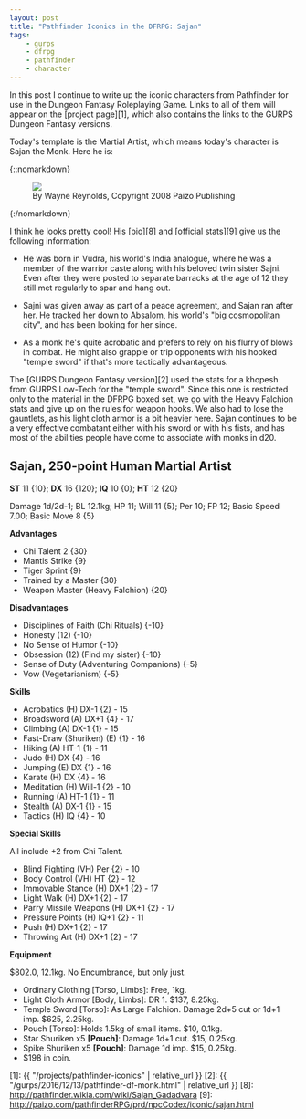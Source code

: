 ```yaml
---
layout: post
title: "Pathfinder Iconics in the DFRPG: Sajan"
tags:
    - gurps
    - dfrpg
    - pathfinder
    - character
---
```


In this post I continue to write up the iconic characters from Pathfinder for
use in the Dungeon Fantasy Roleplaying Game. Links to all of them will appear on
the [project page][1], which also contains the links to the GURPS Dungeon
Fantasy versions.

Today's template is the Martial Artist, which means today's character is Sajan
the Monk. Here he is:

{::nomarkdown}
<figure>
  <img src="{{ "/assets/Sajan.jpg" | absolute_url }}"/>
  <figcaption>By Wayne Reynolds, Copyright 2008 Paizo Publishing</figcaption>
</figure>
{:/nomarkdown}

I think he looks pretty cool! His [bio][8] and [official stats][9] give us the
following information:

- He was born in Vudra, his world's India analogue, where he was a member of the
  warrior caste along with his beloved twin sister Sajni. Even after they were
  posted to separate barracks at the age of 12 they still met regularly to spar
  and hang out.

- Sajni was given away as part of a peace agreement, and Sajan ran after her. He
  tracked her down to Absalom, his world's "big cosmopolitan city", and has been
  looking for her since.

- As a monk he's quite acrobatic and prefers to rely on his flurry of blows in
  combat. He might also grapple or trip opponents with his hooked "temple
  sword" if that's more tactically advantageous.

The [GURPS Dungeon Fantasy version][2] used the stats for a khopesh from GURPS
Low-Tech for the "temple sword". Since this one is restricted only to the
material in the DFRPG boxed set, we go with the Heavy Falchion stats and give up
on the rules for weapon hooks. We also had to lose the gauntlets, as his light
cloth armor is a bit heavier here. Sajan continues to be a very effective
combatant either with his sword or with his fists, and has most of the abilities
people have come to associate with monks in d20.

## Sajan, 250-point Human Martial Artist

**ST** 11 {10}; **DX** 16 {120}; **IQ** 10 {0}; **HT** 12 {20}

Damage 1d/2d-1; BL 12.1kg; HP 11; Will 11 {5}; Per 10; FP 12; Basic Speed
7.00; Basic Move 8 {5}

**Advantages**

- Chi Talent 2 {30}
- Mantis Strike {9}
- Tiger Sprint {9}
- Trained by a Master {30}
- Weapon Master (Heavy Falchion) {20}

**Disadvantages**

- Disciplines of Faith (Chi Rituals) {-10}
- Honesty (12) {-10}
- No Sense of Humor {-10}
- Obsession (12) (Find my sister) {-10}
- Sense of Duty (Adventuring Companions) {-5}
- Vow (Vegetarianism) {-5}

**Skills**

- Acrobatics (H) DX-1 {2} - 15
- Broadsword (A) DX+1 {4} - 17
- Climbing (A) DX-1 {1} - 15
- Fast-Draw (Shuriken) (E) {1} - 16
- Hiking (A) HT-1 {1} - 11
- Judo (H) DX {4} - 16
- Jumping (E) DX {1} - 16
- Karate (H) DX {4} - 16
- Meditation (H) Will-1 {2} - 10
- Running (A) HT-1 {1} - 11
- Stealth (A) DX-1 {1} - 15
- Tactics (H) IQ {4} - 10

**Special Skills**

All include +2 from Chi Talent.

- Blind Fighting (VH) Per {2} - 10
- Body Control (VH) HT {2} - 12
- Immovable Stance (H) DX+1 {2} - 17
- Light Walk (H) DX+1 {2} - 17
- Parry Missile Weapons (H) DX+1 {2} - 17
- Pressure Points (H) IQ+1 {2} - 11
- Push (H) DX+1 {2} - 17
- Throwing Art (H) DX+1 {2} - 17

**Equipment**

$802.0, 12.1kg. No Encumbrance, but only just.

- Ordinary Clothing [Torso, Limbs]: Free, 1kg.
- Light Cloth Armor [Body, Limbs]: DR 1. $137, 8.25kg.
- Temple Sword [Torso]: As Large Falchion. Damage 2d+5 cut or 1d+1 imp. $625,
  2.25kg.
- Pouch [Torso]: Holds 1.5kg of small items. $10, 0.1kg.
- Star Shuriken x5 **[Pouch]**: Damage 1d+1 cut. $15, 0.25kg.
- Spike Shuriken x5 **[Pouch]**: Damage 1d imp. $15, 0.25kg.
- $198 in coin.


[1]: {{ "/projects/pathfinder-iconics" | relative_url }}
[2]: {{ "/gurps/2016/12/13/pathfinder-df-monk.html" | relative_url }}
[8]: http://pathfinder.wikia.com/wiki/Sajan_Gadadvara
[9]: http://paizo.com/pathfinderRPG/prd/npcCodex/iconic/sajan.html
